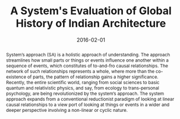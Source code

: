 ---
layout: post
group: research
title:  "A System's Evaluation of Global History of Indian Architecture"
authors: Sen, Joy, Mohanty, A (2016)
details: Book
abstract: System’s approach (SA) is a holistic approach of understanding. The approach streamlines how small parts or things or events influence one another within a sequence of events, which constitutes of to-and-fro causal relationships. The network of such relationships represents a whole, where more than the co-existence of parts, the pattern of relationship gains a higher significance. Recently, the entire scientific world, ranging from social sciences to basic quantum and relativistic physics, and say, from ecology to trans-personal psychology, are being revolutionized by the system’s approach. The system approach expands from a conventional reductionist paradigm of looking at linear causal relationships to a view port of looking at things or events in a wider and deeper perspective involving a non-linear or cyclic nature.
date:   2016-02-01
project-url: https://www.amazon.com/Systems-Evaluation-Global-History-Architecture/dp/8192473325
---